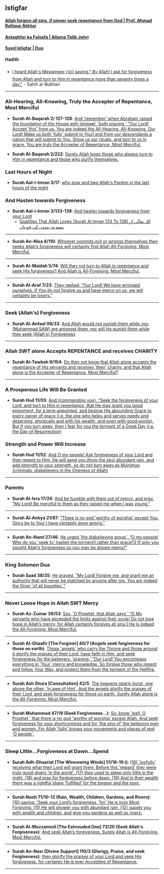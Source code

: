 ## Istigfar

#### [Allah forgive all sins, if sinner seek repentance from God | Prof. Ahmad Rafique Akhtar](https://www.youtube.com/watch?v=X1WIFFwQri8)

#### [Astaghfar ka Falsafa | Allama Talib Johri](https://www.youtube.com/watch?v=6vCzVfdPNMs&t=16s)

#### [Syed Istigfar | Dua](https://www.youtube.com/shorts/WaEOEiUQHL4)

#### Hadith
* [I heard Allah's Messenger (ﷺ) saying." By Allah! I ask for forgiveness from Allah and turn to Him in repentance more than seventy times a day."](https://sunnah.com/bukhari:6307) - Sahih al-Bukhari

***

### All-Hearing, All-Knowing, Truly the Accepter of Repentance, Most Merciful

* __Surah Al-Baqarah 2/ 127-128__: [And ˹remember˺ when Abraham raised the foundation of the House with Ishmael, ˹both praying,˺ “Our Lord! Accept ˹this˺ from us. You are indeed the All-Hearing, All-Knowing. Our Lord! Make us both ˹fully˺ submit to You1 and from our descendants a nation that will submit to You. Show us our rituals, and turn to us in grace. You are truly the Accepter of Repentance, Most Merciful.](https://quran.com/2/127-128)

* __Surah Al-Baqarah 2/222__: [Surely Allah loves those who always turn to Him in repentance and those who purify themselves.](https://quran.com/2/222)

### Last Hours of Night

* __Surah Aal-i-Imran 3/17__: [ who pray and beg Allah's Pardon in the last hours of the night](https://quranwbw.com/3#17)

### And Hasten towards Forgiveness
* __Surah Aal-i-Imran 3/133-138__: [And hasten towards forgiveness from your Lord](https://quranwbw.com/3#133-138)
    * [Qualities That Allah Loves (Surah Al Imran 133 To 138)اللہ تعالٰی کے پسندیدہ بندوں کی خوبیاں](https://www.youtube.com/watch?v=ZILqqDCJYAw)

***

* __Surah An-Nisa 4/110__: [Whoever commits evil or wrongs themselves then seeks Allah’s forgiveness will certainly find Allah All-Forgiving, Most Merciful.](https://quran.com/4/110)

***

* __Surah Al-Maidah 5/74__: [Will they not turn to Allah in repentance and seek His forgiveness? And Allah is All-Forgiving, Most Merciful.](https://quran.com/5/74)

***

* __Surah Al-Araf 7/23__: [They replied, “Our Lord! We have wronged ourselves. If You do not forgive us and have mercy on us, we will certainly be losers.”](https://quran.com/7/23)


***

### Seek (Allah's) Forgiveness

* __Surah Al-Anfaal 08/33__: [And Allah would not punish them while you (Muhammad SAW) are amongst them, nor will He punish them while they seek (Allah's) Forgiveness](https://quranwbw.com/8#33)

***

### Allah SWT alone Accepts REPENTANCE and receives CHARITY
* __Surah At-Tawbah 9/104__: [Do they not know that Allah alone accepts the repentance of His servants and receives ˹their˺ charity, and that Allah alone is the Accepter of Repentance, Most Merciful?](https://quran.com/9/104)

***

### A Prosperous Life Will Be Granted

* __Surah Hud 11/03__: [And (commanding you): "Seek the forgiveness of your Lord, and turn to Him in repentance, that He may grant you good enjoyment, for a term appointed, and bestow His abounding Grace to every owner of grace (i.e. the one who helps and serves needy and deserving, physically and with his wealth, and even with good words). But if you turn away, then I fear for you the torment of a Great Day (i.e. the Day of Resurrection)](https://quranwbw.com/11#3)

### Strength and Power Will Increase

* __Surah Hud 11/52__: [And O my people! Ask forgiveness of your Lord and then repent to Him, He will send you (from the sky) abundant rain, and add strength to your strength, so do not turn away as Mujrimun (criminals, disbelievers in the Oneness of Allah)](https://quranwbw.com/11#52)

***

### Parents

* __Surah Al-Isra 17/24__: [And be humble with them out of mercy, and pray, “My Lord! Be merciful to them as they raised me when I was young.”](https://quran.com/17/24)

***

* __Surah Al-Anbya 21/87__: [“There is no god ˹worthy of worship˺ except You. Glory be to You! I have certainly done wrong.”](https://quran.com/21/87)

***

* __Surah An-Naml 27/46__: [He urged ˹the disbelieving group˺, “O my people! Why do you ˹seek to˺ hasten the torment1 rather than grace?2 If only you sought Allah’s forgiveness so you may be shown mercy!”](https://quran.com/27/46)

***


### King Solomon Dua
* __Surah Saad 38/35__: [He prayed, “My Lord! Forgive me, and grant me an authority that will never be matched by anyone after me. You are indeed the Giver ˹of all bounties˺.”](https://quran.com/38/35)

***

### Never Loose Hope in Allah SWT Mercy
* __Surah Az-Zumar 39/53__: [Say, ˹O Prophet, that Allah says,˺ “O My servants who have exceeded the limits against their souls! Do not lose hope in Allah’s mercy, for Allah certainly forgives all sins.1 He is indeed the All-Forgiving, Most Merciful.](https://quran.com/39/53)

***

* __Surah Al-Ghaafir [The Forgiver] 40/7 (Angels seek forgiveness for those on earth)__: [Those ˹angels˺ who carry the Throne and those around it glorify the praises of their Lord, have faith in Him, and seek forgiveness for the believers, ˹praying:˺ “Our Lord! You encompass everything in ˹Your˺ mercy and knowledge. So forgive those who repent and follow Your Way, and protect them from the torment of the Hellfire.](https://quranwbw.com/40#7)

***

* __Surah Ash Shura [Consultation] 42/5__: [The heavens nearly burst, one above the other, ˹in awe of Him˺. And the angels glorify the praises of their Lord, and seek forgiveness for those on earth. Surely Allah alone is the All-Forgiving, Most Merciful.](https://quranwbw.com/42#5)

***

* __Surah Muhammad 47/19 (Seek Forgiveness...)__: [So, know ˹well, O  Prophet,˺ that there is no god ˹worthy of worship˺ except Allah. And seek forgiveness for your shortcomings and for ˹the sins of˺ the believing men and women. For Allah ˹fully˺ knows your movements and places of rest ˹O people˺.](https://quranwbw.com/47/19)

***

### Sleep Little...Forgiveness at Dawn...Spend

* __Surah Adh-Dhaariat [The Winnowing Winds] 51/16-19 ()__: [(16) ˹joyfully˺ receiving what their Lord will grant them. Before this ˹reward˺ they were truly good-doers ˹in the world˺. (17) they used to sleep only little in the night, (18) and pray for forgiveness before dawn. (19) And in their wealth there was a rightful share ˹fulfilled˺ for the beggar and the poor.](https://quranwbw.com/51/16-19)

***

* __Surah Nooh 71/10-12 (Rain, Wealth, Children, Gardens, and Rivers)__: [(10) saying, ‘Seek your Lord’s forgiveness, ˹for˺ He is truly Most Forgiving. (11) He will shower you with abundant rain, (12) supply you with wealth and children, and give you gardens as well as rivers.](https://quranwbw.com/71#10-12)

***

* __Surah Al-Muzzammil [The Eshrouded One] 73/20 (Seek Allah's Forgiveness)__: [And seek Allah’s forgiveness. Surely Allah is All-Forgiving, Most Merciful.](https://quranwbe.com/73/20)

***

* __Surah An-Nasr [Divine Support] 110/3 (Glorigy, Praise, and seek Forgiveness)__: [then glorify the praises of your Lord and seek His forgiveness, for certainly He is ever Accepting of Repentance.](https://quranwbw.com/110)

*** 
